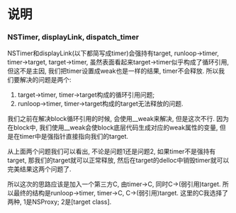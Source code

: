 #  说明
### NSTimer, displayLink, dispatch_timer
NSTimer和displayLink(以下都简写成timer)会强持有target, runloop->timer,  timer->target, target->timer, 虽然表面看起来target->timer似乎构成了循环引用, 但这不是主因, 我们把timer设置成weak也是一样的结果, timer不会释放.
所以我们要解决的问题是两个:
1. target->timer, timer->target构成的循环引用问题;
2. runloop->timer, timer->target构成的target无法释放的问题.

我们之前在解决block循环引用的时候, 会使用__weak来解决, 但是这次不行. 因为在block中, 我们使用__weak会使block底层代码生成对应的weak属性的变量, 但是在timer中是强指针直接指向我们的target.

从上面两个问题我们可以看出, 不论是问题1还是问题2, 如果timer不是强持有target, 那我们的target就可以正常释放, 然后在target的delloc中销毁timer就可以完美结果这两个问题了.

所以这次的思路应该是加入一个第三方C, 由timer->C, 同时C->(弱引用)target. 所以最终的结构是runloop->timer, timer->C, C->(弱引用)target. 
这里的C我选择了两种, 
1是NSProxy;
2是[target class].

